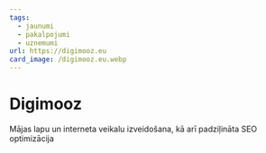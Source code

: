 ```yaml
---
tags:
  - jaunumi
  - pakalpojumi
  - uznemumi
url: https://digimooz.eu
card_image: /digimooz.eu.webp
---
```


# Digimooz

Mājas lapu un interneta veikalu izveidošana, kā arī padziļināta SEO optimizācija
